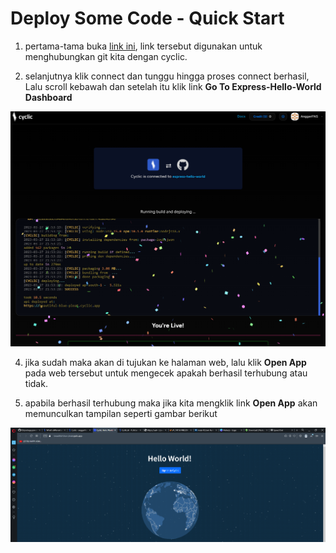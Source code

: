 # Deploy Some Code - Quick Start
1. pertama-tama buka [link ini](https://app.cyclic.sh/#/deploy/cyclic-software/express-hello-world), link tersebut digunakan untuk menghubungkan git kita dengan cyclic.

2. selanjutnya klik connect dan tunggu hingga proses connect berhasil, Lalu scroll kebawah dan setelah itu klik link **Go To Express-Hello-World Dashboard**

![gbr1](https://github.com/AnggerFNS/tekn-cloud-computing/blob/019430e908f31784941e591dcbbf4290068fd833/minggu-03/Screenshot_2.png)

4. jika sudah maka akan di tujukan ke halaman web, lalu klik **Open App** pada web tersebut untuk mengecek apakah berhasil terhubung atau tidak.

5. apabila berhasil terhubung maka jika kita mengklik link **Open App** akan memunculkan tampilan seperti gambar berikut

![gbr1](https://github.com/AnggerFNS/tekn-cloud-computing/blob/019430e908f31784941e591dcbbf4290068fd833/minggu-03/Screenshot_3.png)
